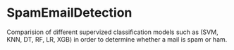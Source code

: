 # SpamEmailDetection
Comparision of different supervized classification models such as (SVM, KNN, DT, RF, LR, XGB) in order to determine whether a mail is spam or ham.
